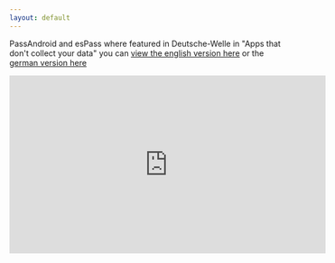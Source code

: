 ```yaml
---
layout: default
---
```


PassAndroid and esPass where featured in Deutsche-Welle in "Apps that don't collect your data" you can [view the english version here](https://www.youtube.com/watch?v=qyus_t1YgsM) or the [german version here](https://www.youtube.com/watch?v=B-_rBt_4SIM)<br/>

<iframe width="560" height="315" src="https://www.youtube.com/embed/qyus_t1YgsM" frameborder="0" allowfullscreen></iframe>

